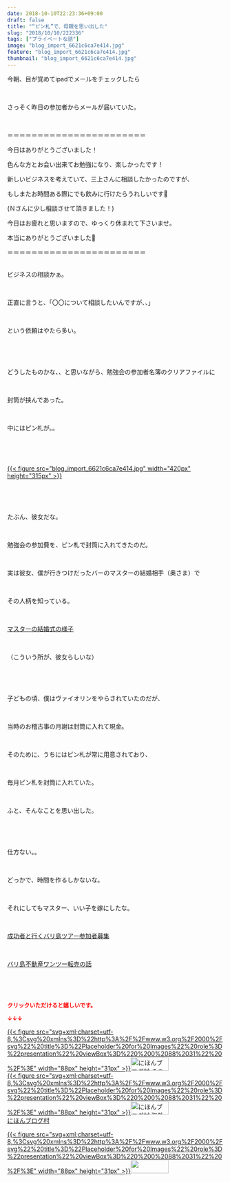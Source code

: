 ```yaml
---
date: 2018-10-10T22:23:36+09:00
draft: false
title: "“ピン札”で、母親を思い出した"
slug: "2018/10/10/222336"
tags: ["プライベートな話"]
image: "blog_import_6621c6ca7e414.jpg"
feature: "blog_import_6621c6ca7e414.jpg"
thumbnail: "blog_import_6621c6ca7e414.jpg"
---
```

<p>今朝、目が覚めてipadでメールをチェックしたら</p><p> </p><p>さっそく昨日の参加者からメールが届いていた。</p><p> </p><p>＝＝＝＝＝＝＝＝＝＝＝＝＝＝＝＝＝＝＝＝＝＝＝</p><p>今日はありがとうございました！</p><p>色んな方とお会い出来てお勉強になり、楽しかったです！</p><p>新しいビジネスを考えていて、三上さんに相談したかったのですが、</p><p>もしまたお時間ある際にでも飲みに行けたらうれしいです🙇</p><p>(Ｎさんに少し相談させて頂きました！)</p><p>今日はお疲れと思いますので、ゆっくり休まれて下さいませ。</p><p>本当にありがとうございました🙇</p><p>＝＝＝＝＝＝＝＝＝＝＝＝＝＝＝＝＝＝＝＝＝＝＝</p><p><br/>ビジネスの相談かぁ。</p><p> </p><p>正直に言うと、「〇〇について相談したいんですが、、」</p><p> </p><p>という依頼はやたら多い。</p><p> </p><p> </p><p>どうしたものかな、、と思いながら、勉強会の参加者名簿のクリアファイルに</p><p> </p><p>封筒が挟んであった。</p><p> </p><p>中にはピン札が。。</p><p> </p><p> </p><p><a href="blog_import_6621c6ca7e414.jpg">{{< figure src="blog_import_6621c6ca7e414.jpg" width="420px" height="315px" >}}</a></p><p> </p><p> </p><p>たぶん、彼女だな。</p><p> </p><p>勉強会の参加費を、ピン札で封筒に入れてきたのだ。</p><p> </p><p>実は彼女、僕が行きつけだったバーのマスターの結婚相手（奥さま）で</p><p> </p><p>その人柄を知っている。</p><p> </p><p><a href="https://ameblo.jp/baliclub/entry-12201913911.html" target="_blank">マスターの結婚式の様子</a></p><p> </p><p>（こういう所が、彼女らしいな）</p><p> </p><p> </p><p>子どもの頃、僕はヴァイオリンをやらされていたのだが、</p><p> </p><p>当時のお稽古事の月謝は封筒に入れて現金。</p><p> </p><p>そのために、うちにはピン札が常に用意されており、</p><p> </p><p>毎月ピン札を封筒に入れていた。</p><p> </p><p>ふと、そんなことを思い出した。</p><p> </p><p> </p><p>仕方ない。。</p><p> </p><p>どっかで、時間を作るしかないな。</p><p> </p><p>それにしてもマスター、いい子を嫁にしたな。</p><p> </p><p><a href="https://ameblo.jp/baliclub/entry-12410059910.html" target="_blank">成功者と行くバリ島ツアー参加者募集</a></p><p> </p><p><a href="https://ameblo.jp/baliclub/entry-12408727031.html" target="_blank">バリ島不動産ワンツー転売の話</a></p><p> </p><p> </p><p><font color="#ff0000" size="2"><strong>クリックいただけると嬉しいです。</strong></font></p><p><font color="#ff0000" size="2"><strong>↓↓↓</strong></font></p><p><a href="ranking.html?p_cid=01260127" id="&amp;blogmura_banner" target="_blank">{{< figure src="svg+xml;charset=utf-8,%3Csvg%20xmlns%3D%22http%3A%2F%2Fwww.w3.org%2F2000%2Fsvg%22%20title%3D%22Placeholder%20for%20Images%22%20role%3D%22presentation%22%20viewBox%3D%220%200%2088%2031%22%20%2F%3E" width="88px" height="31px" >}}<noscript><img alt="にほんブログ村 その他生活ブログ 不動産投資へ" border="0" height="31" src="https://img-proxy.blog-video.jp/images?url=http%3A%2F%2Flife.blogmura.com%2Fhudousantoushi%2Fimg%2Fhudousantoushi88_31.gif" width="88"></noscript></a><br/><a href="ranking.html?p_cid=01260127" target="_blank">{{< figure src="svg+xml;charset=utf-8,%3Csvg%20xmlns%3D%22http%3A%2F%2Fwww.w3.org%2F2000%2Fsvg%22%20title%3D%22Placeholder%20for%20Images%22%20role%3D%22presentation%22%20viewBox%3D%220%200%2088%2031%22%20%2F%3E" width="88px" height="31px" >}}<noscript><img alt="にほんブログ村 海外生活ブログ バリ島情報へ" border="0" height="31" src="https://img-proxy.blog-video.jp/images?url=http%3A%2F%2Foverseas.blogmura.com%2Fbali%2Fimg%2Fbali88_31.gif" width="88"></noscript></a><br/><a href="ranking.html?p_cid=01260127" target="_blank">にほんブログ村</a></p><p><a href="link.php?1804582" title="人気ブログランキングへ">{{< figure src="svg+xml;charset=utf-8,%3Csvg%20xmlns%3D%22http%3A%2F%2Fwww.w3.org%2F2000%2Fsvg%22%20title%3D%22Placeholder%20for%20Images%22%20role%3D%22presentation%22%20viewBox%3D%220%200%2088%2031%22%20%2F%3E" width="88px" height="31px" >}}<noscript><img border="0" height="31" src="https://blog.with2.net/img/banner/banner_22.gif" width="88"></noscript></a></p><p> </p>


